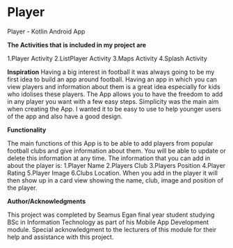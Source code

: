 # Player
Player - Kotlin Android App


**The Activities that is included in my project are**

1.Player Activity
2.ListPlayer Activity
3.Maps Activity
4.Splash Activity

**Inspiration**
Having a big interest in football it was always going to be my first idea to build an app around football. Having an app in which you can view players and information about them is a great idea especially for kids who idolises these players. The App allows you to have the freedom to add in any player you want with a few easy steps. Simplicity was the main aim when creating the App. I wanted it to be easy to use to help younger users of the app and also have a good design.

**Functionality**

The main functions of this App is to be able to add players from popular football clubs and give information about them. You will be able to update or delete this information at any time. The information that you can add in about the player is:
1.Player Name
2.Players Club
3.Players Position
4.Player Rating
5.Player Image
6.Clubs Location.
When you add in the player it will then show up in a card view showing the name, club, image and position of the player.

**Author/Acknowledgments**

This project was completed by Seamus Egan final year student studying BSc in Information Technology as part of his Mobile App Development module. Special acknowledgment to the lecturers of this module for their help and assistance with this project.


